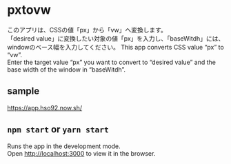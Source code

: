 # pxtovw
このアプリは、CSSの値「px」から「vw」へ変換します。<br>
「desired value」に変換したい対象の値「px」を入力し、「baseWitdh」には、windowのベース幅を入力してください。
This app converts CSS value “px” to “vw”.<br>
Enter the target value “px” you want to convert to “desired value” and the base width of the window in “baseWitdh”.

## sample
https://app.hso92.now.sh/

## `npm start` or `yarn start`

Runs the app in the development mode.<br>
Open [http://localhost:3000](http://localhost:3000) to view it in the browser.
